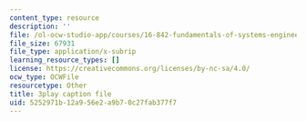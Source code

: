 ```yaml
---
content_type: resource
description: ''
file: /ol-ocw-studio-app/courses/16-842-fundamentals-of-systems-engineering-fall-2015/5252971b12a956e2a9b70c27fab377f7_ScbSrUSbumo.vtt
file_size: 67931
file_type: application/x-subrip
learning_resource_types: []
license: https://creativecommons.org/licenses/by-nc-sa/4.0/
ocw_type: OCWFile
resourcetype: Other
title: 3play caption file
uid: 5252971b-12a9-56e2-a9b7-0c27fab377f7
---
```


